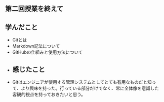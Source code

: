 ## 第二回授業を終えて
## 学んだこと
- Gitとは
- Markdown記法について
- GitHubの仕組みと使用方法について
- ## 感じたこと
- Gitはエンジニアが使用する管理システムとしてとても有用なものだと知って、より興味を持った。行っている部分だけでなく、常に全体像を意識した客観的視点を持っておきたいと思う。